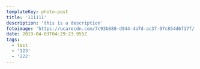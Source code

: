 ```yaml
---
templateKey: photo-post
title: '111111'
description: 'this is a description'
fotoimage: 'https://ucarecdn.com/7c93b688-d944-4a7d-ac37-97c854d6f17f/'
date: 2019-04-03T04:29:23.955Z
tags:
  - test
  - '123'
  - '222'
---
```

